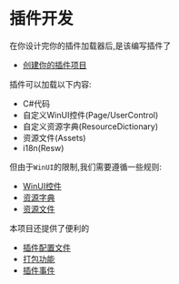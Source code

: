 # 插件开发

在你设计完你的插件加载器后,是该编写插件了
- [创建你的插件项目](/zh/plugin/create)


插件可以加载以下内容:
- C#代码
- 自定义WinUI控件(Page/UserControl)
- 自定义资源字典(ResourceDictionary)
- 资源文件(Assets)
- i18n(Resw)

但由于`WinUI`的限制,我们需要遵循一些规则:
- [WinUI控件](/zh/plugin/control#WinUI控件规则)
- [资源字典](/zh/plugin/resourcedictionary#资源字典规则)
- [资源文件](/zh/plugin/assets#资源文件规则)



本项目还提供了便利的
- [插件配置文件](/zh/plugin/config)
- [打包功能](/zh/plugin/pack)
- [插件事件](/zh/plugin/event)